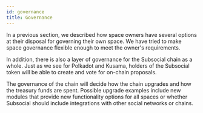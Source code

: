 ```yaml
---
id: governance
title: Governance
---
```


In a previous section, we described how space owners have several options at their disposal for
governing their own space. We have tried to make space governance flexible enough to meet the owner's requirements.

In addition, there is also a layer of governance for the Subsocial chain as a whole. Just as we see for
Polkadot and Kusama, holders of the Subsocial token will be able to create and vote for on-chain proposals.

The governance of the chain will decide how the chain upgrades and how the treasury funds are 
spent. Possible upgrade examples include new modules that provide new functionality options for all spaces or
whether Subsocial should include integrations with other social networks or chains.
